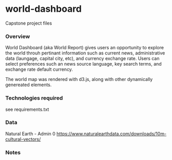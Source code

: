 # world-dashboard
Capstone project files

### Overview
World Dashboard (aka World Report) gives users an opportunity to explore the world throuh pertinant information 
such as current news, administrative data (laungage, capital city, etc), and currency exchange rate. Users can 
select preferences such an news source language, key search terms, and exchange rate default currency. 

The world map was rendered with d3.js, along with other dynamically genereated elements. 


### Technologies required
see requirements.txt


### Data
Natural Earth - Admin 0 
https://www.naturalearthdata.com/downloads/10m-cultural-vectors/


### Notes
